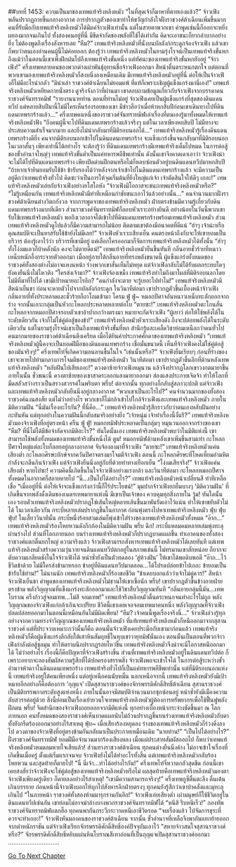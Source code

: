 ##บทที่ 1453: ความเป็นมาของเทพแท้จริงหลิงหมัว
“ในที่สุดเจ้าก็มาหาที่ตายเองแล้ว?”
จ้าวเฟิงพลันปรากฏกายขึ้นกลางอากาศ
การปรากฏตัวของเขาทำให้ขวัญกำลังใจฝั่งราชวงศ์ต้าเฉียนเพิ่มขึ้นมาก
คนที่รับมือกับเทพแท้จริงหลิงหมัวได้มีแค่จ้าวเฟิงเท่านั้น
แต่ในสายตาพวกเขา คำพูดเช่นนี้ก็ออกจะหยิ่งผยองมากจนเกินไป
ทั้งสองคนอยู่ที่นี่ มีขีดจำกัดของพลังที่ใช้ได้เท่ากัน คิดจะเอาชนะก็ยากลำบากอย่างยิ่ง ไม่ต้องพูดถึงเรื่องสังหารเลย
“หืม?”
เทพแท้จริงหลิงหมัวที่นั่งบนบัลลังก์กระดูกจ้องจ้าวเฟิง
แล้วเขาก็พบว่าตนเองอ่านคนผู้นี้ไม่ค่อยออก
ต้องรู้ว่า เทพแท้จริงหลิงหมัวในยามรุ่งโรจน์เป็นเทพแท้จริงขั้นหก
ถึงแม้ว่าในตอนนี้เขาเพิ่งฝึกฝนไปถึงเทพแท้จริงขั้นหนึ่ง แต่ทัศนะของเทพแท้จริงขั้นหกยังอยู่
“จ้าวเฟิง!”
ครึ่งเทพหลายคนของพวกต่างเผ่าพันธุ์อุทานชื่อจ้าวเฟิงออกมา สีหน้าตื่นตระหนกตกใจ
แต่ตอนที่พวกเขามองเทพแท้จริงหลิงหมัวก็สงบนิ่งลงเหมือนเดิม
มีเทพแท้จริงหลิงหมัวอยู่ที่นี่ ต่อให้เป็นจ้าวเฟิงก็ไม่มีอะไรน่ากลัว
“มิน่าเล่า ราชวงศ์ต้าเฉียนไม่ยอมแพ้ ที่แท้ก็เพราะเชิญผู้แข็งแกร่งมานี่เอง!”
เทพแท้จริงหลิงหมัวเหยียดกายนั่งตรง ดูจริงจังกว่าที่ผ่านมา
เขาลอบถามข้อมูลเกี่ยวกับจ้าวเฟิงจากบรรดาคนราชวงศ์จันทราทมิฬ
“รายงานนายท่าน ตอนที่ท่านไม่อยู่ จ้าวเฟิงเคยเป็นผู้แข็งแกร่งที่สุดของดินแดนทวีป แต่หลายสิบปีมานี้ไม่มีใครเห็นร่องรอยของเขา มีข่าวลือว่าเมื่อห้าหกสิบปีก่อนเขาเดินทางไปที่ดินแดนเทพรกร้างแล้ว...”
ครึ่งเทพคนหนึ่งของราชวงศ์จันทราทมิฬเล่าเรื่องที่ตนเองรู้มาทั้งหมดให้เทพแท้จริงหลิงหมัวฟัง
“ถึงคนผู้นี้จะไปที่ดินแดนเทพรกร้างแล้วจริงๆ แต่ในเวลาเพียงหกสิบปี ไม่มีทางจะประสบความสำเร็จมากมาย และยิ่งไม่น่ากลับมาที่มิติรอบนอกได้...”
เทพแท้จริงหลิงหมัวรู้เรื่องดินแดนเทพรกร้างดียิ่ง
คนจากมิติรอบนอกเข้าไปในดินแดนเทพรกร้าง จะแข็งแกร่งขึ้นจนกลับมาที่มิติรอบนอกในเวลาสั้นๆ เพียงเท่านี้ได้อย่างไร
จะต้องรู้ว่า ที่ดินแดนเทพรกร้างมีเทพแท้จริงเต็มไปหมด ในการต่อสู้ของขั้วอำนาจใหญ่ๆ เทพแท้จริงขั้นต่ำเป็นแค่ทหารพลีชีพเท่านั้น
ดังนั้นเขาจึงคาดเดาเอาว่า จ้าวเฟิงน่าจะไม่ได้ไปที่ดินแดนเทพรกร้าง เพียงปิดด่านฝึกตนหรือไม่ก็หลบซ่อนตัวอยู่บนดินแดนทวีปมาหกสิบปี
“ถ้าหากเจ้ายินยอมรับใช้ข้า ข้ารับรองได้ว่าหลังจากเจ้าเข้าไปในดินแดนเทพรกร้างแล้ว จะมีความเป็นอยู่ดีกว่าเทพแท้จริงทั่วไป คิดซะว่าเป็นการให้จุดเริ่มต้นที่ยิ่งใหญ่แก่เจ้า เจ้าตัดสินใจให้ดีๆ เถอะ!”
เทพแท้จริงหลิงหมัวเอ่ยกับจ้าวเฟิงอย่างยโสโอหัง
“จ้าวเฟิงมีโอกาสจะชนะเทพแท้จริงหลิงหมัวหรือ?”
“ไม่รู้เหมือนกัน เทพแท้จริงหลิงหมัวมีท่าทีเหมือนกำชัยชนะเอาไว้แล้วอย่างนั้น...”
คนจำนวนมากฝั่งราชวงศ์ต้าเฉียนต่างวิตกกังวล
จากการพูดจาของเทพแท้จริงหลิงหมัว ฝ่ายตรงข้ามมีความรู้เกี่ยวกับดินแดนเทพรกร้างมากทีเดียว
ส่วนราชวงศ์จันทราทมิฬก็ลอบหัวเราะอย่างยินดี
อย่างน้อยในวันนี้พวกเขารับใช้เทพแท้จริงหลิงหมัว พอถึงเวลาอาจได้เข้าไปที่ดินแดนเทพรกร้างพร้อมเทพแท้จริงหลิงหมัว
ส่วนเทพแท้จริงหลิงหมัวดูไปแล้วก็มีความสามารถไม่น้อย ติดตามเขาต้องมีอนาคตที่ดีแน่
“ฮ่าๆ เจ้าน่ะหรือ คุณสมบัติจะเป็นทาสรับใช้ข้ายังไม่มีเลย!”
จ้าวเฟิงหัวเราะเสียงเย็น คนตรงหน้าถึงกับจะให้เขายอมเป็นบริวาร
ต้องรู้เอาไว้ว่า บริวารที่เขามีอยู่ แค่เลือกใครออกมาก็จัดการเทพแท้จริงหลิงหมัวได้ทั้งนั้น
“ฮ่าๆ ทั้งโง่งมแลวก็บ้าคลั่งนัก คงจะไม่ตายดีแน่!”
เทพแท้จริงหลิงหมัวยืนขึ้นทันที กลิ่นอายชั่วร้ายที่หนาวเหน็บหนักอึ้งกระจายตัวออกมา
เมื่ออยู่ภายใต้กลิ่นอายที่ทรงพลังขนาดนี้ ผู้แข็งแกร่งทั้งหมดของราชวงศ์ทั้งสองต่างไม่อาจแหงนหน้า ร่างพวกเขาสั่นเทิ้มไม่หยุด
แต่จ้าวเฟิงกลับไม่ได้รับผลกระทบใดๆ ยังคงยืนนิ่งไม่ไหวติง
“ใครส่งเจ้ามา?”
จ้าวเฟิงจ้องเขม็ง
เทพแท้จริงทำไมถึงมาโผล่ที่มิติรอบนอกโดยไม่มีที่มาที่ไปได้ เขามีเป้าหมายอะไรอีก?
“คนกำลังจะตาย จะรู้เยอะไปทำไม!”
เทพแท้จริงหลิงหมัวมีสีหน้าเย็นชา ก่อนจะหายตัวไปจากบัลลังก์กระดูก
ในวินาทีต่อมา เขาปรากฏตัวขึ้นเบื้องหน้าจ้าวเฟิง กลิ่นอายที่ทั้งประหลาดและชั่วร้ายก็ถาโถมเข้ามา
โครม ฟู่ ฟู่~
หมอกปีศาจอันหนาวเหน็บทะลักออกจากร่าง จากนั้นเกาะกลุ่มเป็นหัวกะโหลกประหลาดหลายต่อใบ
“ตายซะ!”
เทพแท้จริงหลิงหมัวตะโกนลั่น กะโหลกจากหมอกปีศาจรอบตัวเขาอ้าปากกว้างตรงมา หมายจะกัดจ้าวเฟิง
“ผู้เยาว์ ต่อให้ใช้พลังได้ในระดับเดียวกัน เจ้าก็ไม่ใช่คู่ต่อสู้ของข้า!”
เทพแท้จริงหลิงหมัวหัวเราะเสียงดัง
ถึงจะปล่อยพลังได้ในระดับเดียวกัน แต่ในยามรุ่งโรจน์เขาเป็นถึงเทพแท้จริงขั้นที่หก สำนึกรู้และเคล็ดวิชาย่อมเหนือกว่าคนทั่วไป
คนมากมายของราชวงศ์ต้าเฉียนตึงเครียด เมื่อได้ยินคำประกาศศักดาของเทพแท้จริงหลิงหมัว
“เทพแท้จริงหลิงหมัวผู้นี้คงจะเป็นยอดฝีมือของดินแดนเทพรกร้าง เชื่อมั่นขนาดนี้ เห็นทีจ้าวเฟิงคงไม่ใช่คู่ต่อสู้ของมันจริงๆ!”
ครึ่งเทพไท่จี๋เกิดความลนลานขึ้นในใจ
“เช่นนั้นหรือ?”
จ้าวเฟิงยิ้มเรียบๆ ก่อนที่ร่างของเขาจะหายไปท่ามกลางการโจมตีของเทพแท้จริงหลิงหมัว
วินาทีต่อมา เขาปรากฏตัวขึ้นอีกที่ด้านหลังเทพแท้จริงหลิงหมัว
“หลับฝันไปเสียเถอะ!”
ดวงตาซ้ายจ้าวเฟิงหมุนวน แล้วจึงปรากฏโลกเขาวงกตมายาขึ้นภายในนั้น
ชั่วขณะนี้ ดวงตาซ้ายของเขาสาดระลอกแสงมายาออกมา ส่องแสงประกายเจิดจ้า ทำให้โลกที่มืดสลัวสว่างราวเป็นสรวงสวรรค์ในพริบตา
พรึ่บ!
ต่อจากนั้น ทุกอย่างก็กลับสู่สภาวะปกติ
แต่จ้าวเฟิงและเทพแท้จริงหลิงหมัวกลับยืนนิ่งอยู่กลางอากาศ
“พวกเขาเป็นอะไรไป?”
คนจำนวนมากของทั้งสองราชวงศ์ฉงนสงสัย
แต่ไม่ว่าอย่างไร พวกเขาก็ไม่กล้าเข้าไปใกล้จ้าวเฟิงและเทพแท้จริงหลิงหมัว
ภายในมิติความฝัน
“นี่มันเรื่องอะไรกัน? ที่นี่คือ...”
เทพแท้จริงหลิงหมัวรู้สึกราวกับว่าตนเองหลับฝันอย่างกะทันหัน
แต่ทุกอย่างในความฝันนี้กลับสมจริงอย่างยิ่ง
“เจ้าหนุ่ม เจ้าทำเรื่องนี้งั้นรึ?”
เทพแท้จริงหลิงหมัวมองจ้าวเฟิงที่อยู่ตรงหน้า
ครืน ฟู่ ฟู่!
หมอกทมิฬประหลาดเป็นกลุ่มๆ หมุนวนออกจากร่างของเขา
“หืม? ที่นี่ไม่ได้มีข้อจำกัดจากมิติอะไร?”
ทันใดนั้นเอง เทพแท้จริงหลิงหมัวพบว่าในมิติแห่งนี้ เขาสามารถใช้พลังทั้งหมดของเทพแท้จริงขั้นหนึ่งได้
ตูม!
หมอกทมิฬด้านหลังเขาเพิ่มขึ้นสามเท่า กะโหลกปีศาจใหญ่แต่ละใบก็ลอยอยู่กลางอากาศ จับจ้องลงมาที่จ้าวเฟิง
“ตายซะ!”
เทพแท้จริงหลิงหมัวแค่นเสียงต่ำ กะโหลกศีรษะยักษ์จากควันปีศาจตรงมาโจมตีจ้าวเฟิง
ตอนนี้ กะโหลกศีรษะที่โหดเหี้ยมอำมหิตกำลังจะกลืนกินจ้าวเฟิง
แต่จ้าวเฟิงยืนนิ่งอยู่กับที่ด้วยท่าทางเยือกเย็น
“โง่งมเสียจริง!”
จ้าวเฟิงแค่นเสียงต่ำ
หายไปซะ!
ความคิดนี้เกิดขึ้นในใจจ้าวเฟิงอย่างแรงกล้า
และวินาทีต่อมา กะโหลกหมอกปีศาจทั้งหมดในอากาศก็สลายหายไป
“นี่...เป็นไปได้อย่างไร?”
เทพแท้จริงหลิงหมัวหน้าเปลี่ยนสี ท่าทีเหลือเชื่อ
“เมื่ออยู่ที่นี่ ต่อให้เจ้าจะแข็งแกร่งกว่านี้ก็ไร้ประโยชน์!”
มุมปากจ้าวเฟิงยกยิ้มบางๆ
‘มิติความฝัน’ ที่เกิดขึ้นจากพลังดั้งเดิมของเนตรเทพมายาแห่งนี้ มีเขาเป็นเจ้าของ ควบคุมทุกสิ่งภายใน
วู้ม!
ทันใดนั้นเอง รอบตัวเทพแท้จริงหลิงหมัวปรากฏโซ่เส้นใหญ่หลายเส้นขึ้นมาพันรัดเอาไว้แน่น ทำให้เขาขยับตัวไม่ได้
ในเวลาเดียวกัน กระบี่หลายเล่มปรากฏขึ้นในอากาศ ก่อนพุ่งตรงไปหาเทพแท้จริงหลิงหมัว
ฟุ่บ ฟุ่บ ฟุ่บ!
ในเสี้ยววินาทีนั้น กระบี่หนึ่งร้อยสามเล่มก็พุ่งเข้าใส่ร่างของเทพแท้จริงหลิงหมัวทั้งหมด
“อ๊าก...”
เทพแท้จริงหลิงหมัวร้องโหยหวนดังกึกก้องในมิติความฝัน
พรึ่บ ฉึก!
กระบี่แหลมคมหลายเล่มพุ่งทะลุผ่านร่างไป
ส่วนที่โลกภายนอก บนร่างเทพแท้จริงหลิงหมัวก็ปรากฏบาดแผลขึ้น ทำเอาคนของทั้งสองราชวงศ์แตกตื่นยกใหญ่
ความจริงแล้ว จ้าวเฟิงสามารถสังหารเทพแท้จริงหลิงหมัวได้เลยทันที
แต่เทพแท้จริงหลิงหมัวสร้างความวุ่นวายจนดินแดนทวีปตกอยู่ในสภาพเช่นนี้ ไม่ทรมานเขาสักหน่อย ก็ยากจะดับความเกลียดชังในใจจ้าวเฟิงได้
หนำซ้ำยังเป็นตัวทดลอง ‘สู่ห้วงฝัน’ ให้เขาได้พอดิบพอดี
“อ๊าก...ไว้ชีวิตข้าด้วย ไม่มีใครส่งข้ามาหรอก ข้าอยู่ที่ดินแดนทวีปมาตลอด...ได้โปรดปล่อยข้าไปเถอะ ข้ายอมเป็นข้ารับใช้ท่าน!”
ไม่นานนัก เทพแท้จริงหลิงหมัวก็ร้องขอชีวิต
“ข้าเคยบอกแล้วว่าเจ้าไม่คู่ควร!”
สีหน้าจ้าวเฟิงเย็นชา
คำพูดของเทพแท้จริงหลิงหมัวไม่ชวนให้เขาเชื่อนัก
พรึ่บ!
เขาปรากฏตัวขึ้นข้างกายฝ่ายตรงข้าม พลังวิญญาณที่แข็งแกร่งทะลักออกมาและใช้วิชาสืบวิญญาณทันที
“กลิ่นอายกลุ่มนี้มัน...เทพโบราณ ครึ่งก้าวสู่จอมเทพ...ไม่สิ จอมเทพ!”
เทพแท้จริงหลิงหมัวตื่นตระหนกจนทำอะไรไม่ถูก
พลังวิญญาณของจ้าวเฟิงแก่กล้าเกินจะเปรียบ
ชีวิตนี้เขาเคยเจอจอมเทพมาคนหนึ่ง พลังวิญญาณที่จ้าวเฟิงปลดปล่อยออกมาในตอนนี้เหมือนกันไม่มีผิดเพี้ยน!
“หืม? เจ้าคนนี้พูดเรื่องจริงนี่...”
จ้าวเฟิงล่วงรู้ทุกอย่างจากความทรงจำวิญญาณของเทพแท้จริงหลิงหมัว
ที่แท้เทพแท้จริงหลิงหมัวก็หนีออกมาจากสุสานราชวงศ์
แต่ที่ประจวบเหมาะกว่านั้นก็คือ ตอนนั้นจ้าวเฟิงเคยประมือกับเขามาก่อนแล้ว เทพแท้จริงหลิงหมัวก็คือผู้แข็งแกร่งลึกลับใต้เสาหินสัมฤทธิ์ในหุบเขาวายุทมิฬนั่นเอง
ตอนนั้นเป็นตอนที่พวกจ้าวเฟิงกำลังต่อสู้ชุลมุน ทำให้ตราผนึกปรากฏรอยโหว่ขึ้น เทพแท้จริงหลิงหมัวจึงน่าจะมีโอกาสหนีออกมาได้
ไม่ว่าอย่างไร เรื่องนี้ก็คือปัญหาที่จ้าวเฟิงสร้างขึ้น
ส่วนที่เทพแท้จริงหลิงหมัวอยู่ในดินแดนทวีปต่อ ก็เพราะอยากจะลองสัมผัสความรู้สึกที่ได้ปกครองสรรพสิ่ง
จ้าวเฟิงพอจะเข้าใจได้ ในการต่อสู้ระหว่างขั้วอำนาจห้าดาวในดินแดนเทพรกร้าง เทพแท้จริงทั่วไปก็เป็นแค่ทหารพลีชีพเท่านั้น
แต่ที่มิติรอบนอกแห่งนี้ เทพแท้จริงอยู่ใต้คนเพียงหนึ่ง แต่อยู่เหนือคนนับหมื่น
นอกเหนือจากนี้ เทพแท้จริงหลิงหมัวยังมีเป้าหมายอีกอย่างก็คือต้องการ ‘กุญแจ’ เปิดสุสานราชวงศ์ของจักรพรรดิศักดิ์สิทธิ์ต้าเฉียน
สุสานราชวงศ์เป็นมิติบรรพกาลระดับสูงแห่งหนึ่ง ภายในนั้นอาจมีสมบัติจำนวนมากซุกซ่อนอยู่ หนำซ้ำยังมีเมืองความลับสวรรค์อยู่ด้วย
สิ่งนี้ย่อมเป็นเรื่องเย้ายวนใจเทพแท้จริงหลิงหมัวผู้ต้องการทรัพยากรเพื่อใช้ฟื้นฟูพลังฝึกตน
พรึ่บ!
จิตสำนึกของจ้าวเฟิงถอยออกจากมิติแห่งนี้ ทุกอย่างเบื้องหน้ากระจ่างชัดขึ้นมา
ณ โลกภายนอก
คนทั้งหมดของสองราชวงศ์เห็นบาดแผลนับไม่ถ้วนปรากฏขึ้นบนร่างเทพแท้จริงหลิงหมัวกับตา ทั้งยังกรีดร้องออกมาอย่างไร้สาเหตุ
ฟุ่บ~
เมื่อเสียงร้องหยุดลง ร่างของเทพแท้จริงหลิงหมัวก็ร่วงดิ่งลงไป
ดวงตาของจ้าวเฟิงที่อยู่ตรงข้ามกันกลับมาเป็นประกายเหมือนเดิม
“นายท่าน!”
“เป็นไปได้อย่างไร?”
ฝั่งราชวงศ์จันทราทมิฬ ยอดฝีมือจำนวนมากร้องเสียงหลง
เมื่อแผ่ประสาทสัมผัสออกไป ก็พบว่าเทพแท้จริงหลิงหมัวหมดลมหายใจเสียแล้ว!
ส่วนทางราชวงศ์ต้าเฉียน ทุกคนต่างยืนนิ่งค้าง ไม่อาจเข้าใจเรื่องที่เกิดขึ้นเมื่อครู่
ตั้งแต่เริ่มแรกจนจบ จ้าวเฟิงยังไม่ได้ทำอะไรทั้งสิ้น แต่เทพแท้จริงหลิงหมัวกลับร้องโหยหวน และสุดท้ายก็ตายไป!
“นี่ นี่เจ้า...ทำได้อย่างไรกัน!”
ครึ่งเทพไท่จี๋หวาดกลัวสุดขีด
ก่อนนี้เขาเคยสงสัยว่าจ้าวเฟิงจะใช่คู่ต่อสู้ของเทพแท้จริงหลิงหมัวหรือไม่
ผลสุดท้ายคือเทพแท้จริงหลิงหมัวมองตาจ้าวเฟิงเพียงครู่เดียว ก็ตายลงอย่างไร้สาเหตุ!
“เขามีความสามารถจริงๆ!”
ครึ่งเทพกูซีตื่นตะลึง ตื่นเต้นเกินบรรยาย
ก่อนหน้านี้จ้าวเฟิงบอกให้บุกไปสังหารอีกฝ่ายตรงๆ ทุกคนยังรู้สึกว่าเขาบ้าคลั่งและมุทะลุเกินไป
“ในภายหน้า ราชวงศ์ทั้งสองห้ามมารุกรานกันอีก!”
จ้าวเฟิงเอ่ยเสียงต่ำ
เผ่ามนุษย์ก็ใช้ชีวิตอยู่ในดินแดนทวีปเช่นกัน เขาย่อมไม่อาจฆ่าล้างบางพวกราชวงศ์จันทราทมิฬได้
“หนีสิ รีบหนีเร็ว!”
กองทัพราชวงศ์จันทราทมิฬแตกฮือ ทุกคนพากันกระวีกระวาดหนีเอาชีวิตรอด
“จบเรื่องแล้ว ไปจัดการธุระที่ควรจะทำเถอะ!”
จ้าวเฟิงหันมองคนของราชวงศ์ต้าเฉียน
จากนั้น ขั้วอำนาจที่เหลือจึงพากันแยกย้ายออกจากตำหนักราชัน
แต่จ้าวเฟิงเรียกจักรพรรดิศักดิ์สิทธิ์องค์ปัจจุบันเอาไว้
“สหายจ้าวสนใจสุสานราชวงศ์หรือ?”
จักรพรรดิศักดิ์สิทธิ์หยิบแผ่นหินโบราณสีเทาอ่อนที่เป็นกุญแจเปิดสุสานราชวงศ์ออกมา
.............................


[Go To Next Chapter]( ./310.md)